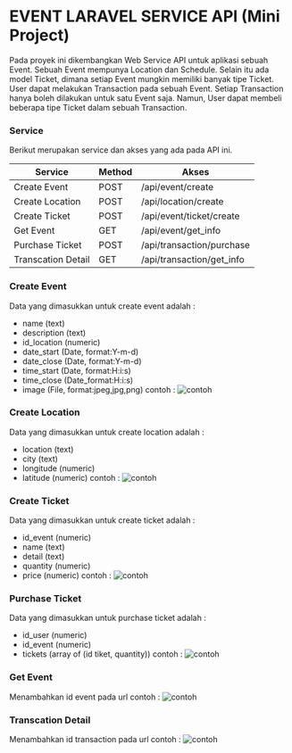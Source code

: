 # EVENT LARAVEL SERVICE API (Mini Project)
Pada proyek ini dikembangkan Web Service API untuk aplikasi sebuah Event. Sebuah Event mempunya Location dan Schedule. Selain itu ada model Ticket, dimana setiap Event mungkin memiliki banyak tipe Ticket. User dapat melakukan Transaction pada sebuah Event. Setiap Transaction hanya boleh dilakukan untuk satu Event saja. Namun, User dapat membeli beberapa tipe Ticket dalam sebuah Transaction.

### Service

Berikut merupakan service dan akses yang ada pada API ini.

| Service | Method |Akses | 
| ------ | ------ | ------ | 
| Create Event | POST | /api/event/create | 
| Create Location | POST | /api/location/create |
| Create Ticket	 | POST | /api/event/ticket/create |
| Get Event | GET | /api/event/get_info |
| Purchase Ticket | POST | /api/transaction/purchase |
| Transcation Detail | GET | /api/transaction/get_info	 |

### Create Event
Data yang dimasukkan untuk create event adalah :
- name (text)
- description (text)
- id_location (numeric)
- date_start (Date, format:Y-m-d)
- date_close (Date, format:Y-m-d)
- time_start (Date, format:H:i:s)
- time_close (Date_format:H:i:s)
- image (File, format:jpeg,jpg,png)
contoh :
![contoh](http://resume.rohmattaufik.my.id/event_create.PNG)

### Create Location
Data yang dimasukkan untuk create location adalah :
- location (text)
- city (text)
- longitude (numeric)
- latitude (numeric)
contoh :
![contoh](http://resume.rohmattaufik.my.id/location_create.PNG)

### Create Ticket
Data yang dimasukkan untuk create ticket adalah :
- id_event (numeric)
- name (text)
- detail (text)
- quantity (numeric)
- price (numeric)
contoh :
![contoh](http://resume.rohmattaufik.my.id/ticket_create.PNG)

### Purchase Ticket
Data yang dimasukkan untuk purchase ticket adalah :
- id_user (numeric)
- id_event (numeric)
- tickets (array of (id tiket, quantity))
contoh :
![contoh](http://resume.rohmattaufik.my.id/transaction_purchase.PNG)

### Get Event
Menambahkan id event pada url
contoh :
![contoh](http://resume.rohmattaufik.my.id/get_event.PNG)

### Transcation Detail
Menambahkan id transaction pada url
contoh :
![contoh](http://resume.rohmattaufik.my.id/transaction_info.PNG)